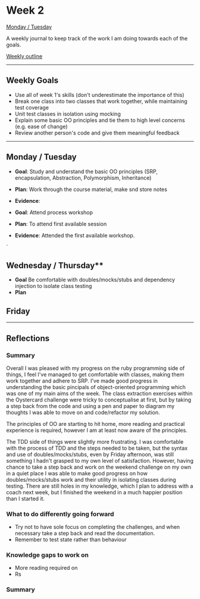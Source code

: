 # Week 2

[Monday / Tuesday](#Monday-/-Tuesday)

A weekly journal to keep track of the work I am doing towards each of the goals.

[Weekly outline](https://github.com/makersacademy/course/blob/master/week_outlines.md/)

------
## Weekly Goals

- Use all of week 1's skills (don't underestimate the importance of this)
- Break one class into two classes that work together, while maintaining test coverage
- Unit test classes in isolation using mocking
- Explain some basic OO principles and tie them to high level concerns (e.g. ease of change)
- Review another person's code and give them meaningful feedback

------
## Monday / Tuesday

- **Goal**: Study and understand the basic OO principles (SRP, encapsulation, Abstraction, Polymorphism, Inheritance)
- **Plan**: Work through the course material, make snd store notes
- **Evidence**: 

- **Goal**: Attend process workshop
- **Plan**: To attend first available session
- **Evidence**: Attended the first available workshop. 

`
## Wednesday / Thursday**

- **Goal** Be comfortable with doubles/mocks/stubs and dependency injection to isolate class testing
- **Plan** 

## Friday


------
## Reflections

### Summary

Overall I was pleased with my progress on the ruby programming side of things, I feel I've managed to get comfortable with classes, making them work together and adhere to SRP. I've made good progress in understanding the basic pincipals of object-oriented programming which was one of my main aims of the week. The class extraction exercises within the Oystercard challenge were tricky to conceptualise at first, but by taking a step back from the code and using a pen and paper to diagram my thoughts I was able to move on and code/refactor my solution. 

The principles of OO are starting to hit home, more reading and practical experience is required, however I am at least now aware of the principles.

The TDD side of things were slightly more frustrating. I was comfortable with the process of TDD and the steps needed to be taken, but the syntax and use of doubles/mocks/stubs, even by Friday afternoon, was still something I hadn't grasped to my own level of satisfaction. However, having chance to take a step back and work on the weekend challenge on my own in a quiet place I was able to make good progress on how doubles/mocks/stubs work and their utility in isolating classes during testing. There are still holes in my knowledge, which I plan to address with a coach next week, but I finished the weekend in a much happier position than I started it.


### What to do differently going forward

- Try not to have sole focus on completing the challenges, and when necessary take a step back and read the documentation. 
- Remember to test state rather than behaviour

### Knowledge gaps to work on

- More reading required on 
- Rs



### Summary

